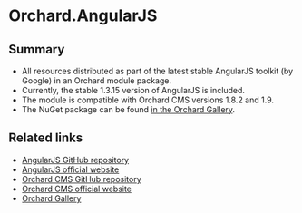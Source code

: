 # Orchard.AngularJS



## Summary

- All resources distributed as part of the latest stable AngularJS toolkit (by Google) in an Orchard module package.
- Currently, the stable 1.3.15 version of AngularJS is included.
- The module is compatible with Orchard CMS versions 1.8.2 and 1.9.
- The NuGet package can be found [in the Orchard Gallery](https://gallery.orchardproject.net/List/Modules/Orchard.Module.Orchard.AngularJS).


## Related links

- [AngularJS GitHub repository](https://github.com/angular/angular.js)
- [AngularJS official website](https://angularjs.org)
- [Orchard CMS GitHub repository](https://github.com/OrchardCMS/Orchard)
- [Orchard CMS official website](http://orchardproject.net)
- [Orchard Gallery](http://gallery.orchardproject.net)